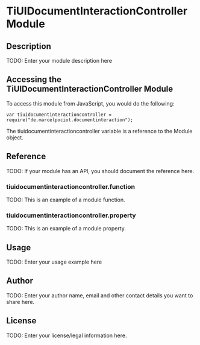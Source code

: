 # TiUIDocumentInteractionController Module

## Description

TODO: Enter your module description here

## Accessing the TiUIDocumentInteractionController Module

To access this module from JavaScript, you would do the following:

    var tiuidocumentinteractioncontroller = require("de.marcelpociot.documentinteraction");

The tiuidocumentinteractioncontroller variable is a reference to the Module object.

## Reference

TODO: If your module has an API, you should document
the reference here.

### tiuidocumentinteractioncontroller.function

TODO: This is an example of a module function.

### tiuidocumentinteractioncontroller.property

TODO: This is an example of a module property.

## Usage

TODO: Enter your usage example here

## Author

TODO: Enter your author name, email and other contact
details you want to share here.

## License

TODO: Enter your license/legal information here.
